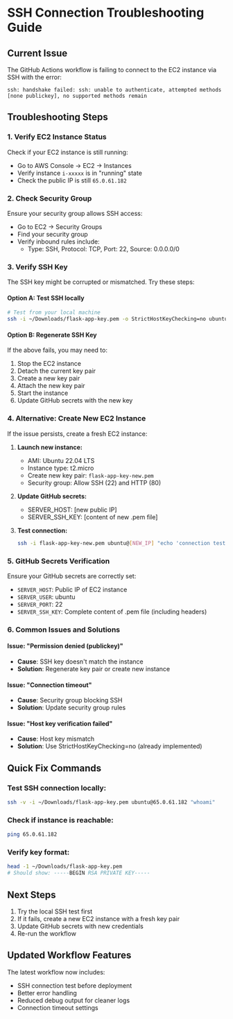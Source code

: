 # SSH Connection Troubleshooting Guide

## Current Issue
The GitHub Actions workflow is failing to connect to the EC2 instance via SSH with the error:
```
ssh: handshake failed: ssh: unable to authenticate, attempted methods [none publickey], no supported methods remain
```

## Troubleshooting Steps

### 1. Verify EC2 Instance Status
Check if your EC2 instance is still running:
- Go to AWS Console → EC2 → Instances
- Verify instance `i-xxxxx` is in "running" state
- Check the public IP is still `65.0.61.182`

### 2. Check Security Group
Ensure your security group allows SSH access:
- Go to EC2 → Security Groups
- Find your security group
- Verify inbound rules include:
  - Type: SSH, Protocol: TCP, Port: 22, Source: 0.0.0.0/0

### 3. Verify SSH Key
The SSH key might be corrupted or mismatched. Try these steps:

#### Option A: Test SSH locally
```bash
# Test from your local machine
ssh -i ~/Downloads/flask-app-key.pem -o StrictHostKeyChecking=no ubuntu@65.0.61.182 "echo 'test'"
```

#### Option B: Regenerate SSH Key
If the above fails, you may need to:
1. Stop the EC2 instance
2. Detach the current key pair
3. Create a new key pair
4. Attach the new key pair
5. Start the instance
6. Update GitHub secrets with the new key

### 4. Alternative: Create New EC2 Instance
If the issue persists, create a fresh EC2 instance:

1. **Launch new instance:**
   - AMI: Ubuntu 22.04 LTS
   - Instance type: t2.micro
   - Create new key pair: `flask-app-key-new.pem`
   - Security group: Allow SSH (22) and HTTP (80)

2. **Update GitHub secrets:**
   - SERVER_HOST: [new public IP]
   - SERVER_SSH_KEY: [content of new .pem file]

3. **Test connection:**
   ```bash
   ssh -i flask-app-key-new.pem ubuntu@[NEW_IP] "echo 'connection test'"
   ```

### 5. GitHub Secrets Verification
Ensure your GitHub secrets are correctly set:
- `SERVER_HOST`: Public IP of EC2 instance
- `SERVER_USER`: ubuntu
- `SERVER_PORT`: 22
- `SERVER_SSH_KEY`: Complete content of .pem file (including headers)

### 6. Common Issues and Solutions

#### Issue: "Permission denied (publickey)"
- **Cause**: SSH key doesn't match the instance
- **Solution**: Regenerate key pair or create new instance

#### Issue: "Connection timeout"
- **Cause**: Security group blocking SSH
- **Solution**: Update security group rules

#### Issue: "Host key verification failed"
- **Cause**: Host key mismatch
- **Solution**: Use StrictHostKeyChecking=no (already implemented)

## Quick Fix Commands

### Test SSH connection locally:
```bash
ssh -v -i ~/Downloads/flask-app-key.pem ubuntu@65.0.61.182 "whoami"
```

### Check if instance is reachable:
```bash
ping 65.0.61.182
```

### Verify key format:
```bash
head -1 ~/Downloads/flask-app-key.pem
# Should show: -----BEGIN RSA PRIVATE KEY-----
```

## Next Steps
1. Try the local SSH test first
2. If it fails, create a new EC2 instance with a fresh key pair
3. Update GitHub secrets with new credentials
4. Re-run the workflow

## Updated Workflow Features
The latest workflow now includes:
- SSH connection test before deployment
- Better error handling
- Reduced debug output for cleaner logs
- Connection timeout settings 